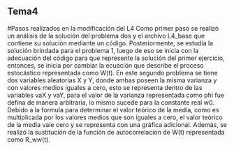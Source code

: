 ## Tema4
#Pasos realizados en la modificación del L4
Como primer paso se realizó un análisis de la solución del problema dos y el archivo L4_base que contiene su solución mediante un código.
Posteriormente, se estudia la solución brindada para el problema 1, luego de eso se inicia con la adecuación del código para que represente la solución del primer ejercicio, entonces, se inicia por cambiar la ecuación que describe el proceso estocástico representada como W(t). En este segundo problema se tiene dos variables aleatorias X y Y, donde ambas poseen la misma varianza y con valores medios iguales a cero, esto se representa dentro de las variables vaX y vaY, para el valor de la varianza representada como phi fue defina de manera arbitraria, lo mismo sucede para la constante real w0. Debido a la formula para determinar el valor teórico de la media, como es multiplicada por los valores medios que son iguales a cero, el valor teórico de la media vale cero y se representa con una gráfica adicional. Además, se realizó la sustitución de la función de autocorrelacion de W(t) representada como R_ww(t).
